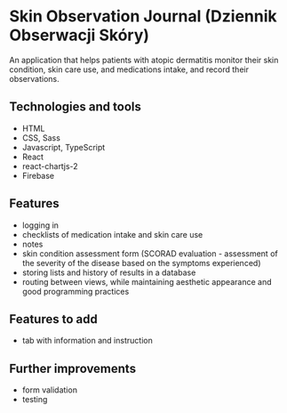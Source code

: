 # Skin Observation Journal (Dziennik Obserwacji Skóry)

An application that helps patients with atopic dermatitis monitor their skin condition, skin care use, and medications intake, and record their observations.

## Technologies and tools

- HTML
- CSS, Sass
- Javascript, TypeScript
- React
- react-chartjs-2
- Firebase

## Features

- logging in
- checklists of medication intake and skin care use
- notes
- skin condition assessment form (SCORAD evaluation - assessment of the severity of the disease based on the symptoms experienced)
- storing lists and history of results in a database
- routing between views, while maintaining aesthetic appearance and good programming practices

## Features to add

- tab with information and instruction

## Further improvements

- form validation
- testing
